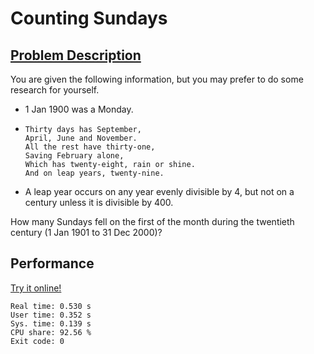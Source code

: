 # Counting Sundays

## [Problem Description](https://projecteuler.net/problem=19)

You are given the following information, but you may prefer to do some research for yourself.

- 1 Jan 1900 was a Monday.
- ```
  Thirty days has September,
  April, June and November.
  All the rest have thirty-one,
  Saving February alone,
  Which has twenty-eight, rain or shine.
  And on leap years, twenty-nine.
  ```
- A leap year occurs on any year evenly divisible by 4, but not on a century unless it is divisible by 400.

How many Sundays fell on the first of the month during the twentieth century (1 Jan 1901 to 31 Dec 2000)?

## Performance

[Try it online!](https://tio.run/##nVXbattAEH33V0wTCBJRHCkJtClN2kBb2kAvkEIpRoi1NIqWrHbNXuyIpt@ezq7kOEnj4tYPkncu58ycGa9R8Guub2@3n@07o/enXO6jnAMG86jCulWVEwhftZoKbNPsGCo1AnjT2ytVwtbWFhl@KAdMI1zyOUqwDUKthFALLi@By1rpllmuZAJTZ6Gj4JZ1MNNYowarCBSMahE0GmS6bChb@zBtUNTjERHsQQbnTEJ2nKawYAYYfFKyYt04OL81XNsO6GygIe8Fziy2U9QJuQHOZpqLBM6dRGCygs9qHrzj3itEKJnYLWXPkU4ebk9J7PMv2Nx38h6n2jHdARN3ru8Np3o9p12gpCTkl41NQDMugbowDZc48BCzkiCQzaCjPk2yzJFDzB6crdygypIU8ClMdr0JSV5BffI5N5xGAtMOjnpVpbIhFEqCdFSkkwKNAW6Bm0cZaRpE/aAWNAjCvnAySFcjSaGGAXJNcqg6HFolbQOV014GbwiFcyTjki66G1DmR3qYwVss4SBN0/g1cfk9oRftFJVT@CYL31HkHzEsGlobjW04Jr7AGE5OIE1oNV6C1Q43zs0e5tZMmM2TjzahLeL70EPEJdoiqCS6okJhmRkYwg8GgD9JPzgBJodZAgfHCfj3Yfro/YctH20v86hjslDyveeDYx4osJdhxfXiv7jSjbhkNeqfgzglE6UTzGIvURF2q6CViyaTPIFJcdPbLeMizwd5V6YNUILkRYOsuum/BiiC7kOD4wHHUvq/gK6ACMfvyIpkdwWbwPMYbtYS5fFDKYwSdMEM5BdWI2vHjm5IUUUT/9shHansWsKk38gF4hVVk8PeKfx8ZEuGgf7bJ4DsEpFvaYDafSddOzaujdbtcez7zH/5VuJAe3O6LN@yKywWDRcYreouQsXh0np1Eq6Bp1JbNoue7nWyrhCaxTIuh3WYO2vHup89GR8FAUrlpI12Mj@A6Dr2dVyHCyHwxHeZd2othxsG/PHLeOasufdvOQ7THt3e/gY)

```
Real time: 0.530 s
User time: 0.352 s
Sys. time: 0.139 s
CPU share: 92.56 %
Exit code: 0
```